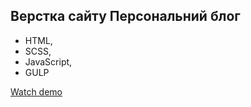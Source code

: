 ## Верстка сайту Персональний блог

- HTML,
- SCSS,
- JavaScript,
- GULP

[Watch demo](https://bogdanpavliv.github.io/personal-blog/)